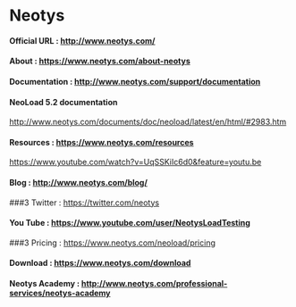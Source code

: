 # Neotys

#### Official URL : http://www.neotys.com/

#### About : https://www.neotys.com/about-neotys

#### Documentation : http://www.neotys.com/support/documentation

#### NeoLoad 5.2 documentation
http://www.neotys.com/documents/doc/neoload/latest/en/html/#2983.htm

#### Resources : https://www.neotys.com/resources

https://www.youtube.com/watch?v=UqSSKiIc6d0&feature=youtu.be

#### Blog : http://www.neotys.com/blog/

###3 Twitter : https://twitter.com/neotys

#### You Tube : https://www.youtube.com/user/NeotysLoadTesting

###3 Pricing : https://www.neotys.com/neoload/pricing

#### Download : https://www.neotys.com/download

#### Neotys Academy : http://www.neotys.com/professional-services/neotys-academy


